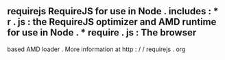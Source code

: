 #
requirejs
RequireJS
for
use
in
Node
.
includes
:
*
r
.
js
:
the
RequireJS
optimizer
and
AMD
runtime
for
use
in
Node
.
*
require
.
js
:
The
browser
-
based
AMD
loader
.
More
information
at
http
:
/
/
requirejs
.
org
